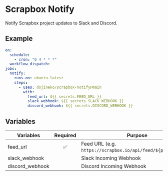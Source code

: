# Scrapbox Notify

Notify Scrapbox project updates to Slack and Discord.

## Example

```yml
on:
  schedule:
    - cron: "0 4 * * *"
  workflow_dispatch:
jobs:
  notify:
    runs-on: ubuntu-latest
    steps:
      - uses: dojineko/scrapbox-notify@main
        with:
          feed_url: ${{ secrets.FEED_URL }}
          slack_webhook: ${{ secrets.SLACK_WEBHOOK }}
          discord_webhook: ${{ secrets.DISCORD_WEBHOOK }}
```

## Variables

| Variables       | Required | Purpose                                                       |
| --------------- | :------: | ------------------------------------------------------------- |
| feed_url        |    ✅    | Feed URL (e.g. `https://scrapbox.io/api/feed/${projectName}`) |
| slack_webhook   |          | Slack Incoming Webhook                                        |
| discord_webhook |          | Discord Incoming Webhook                                      |
